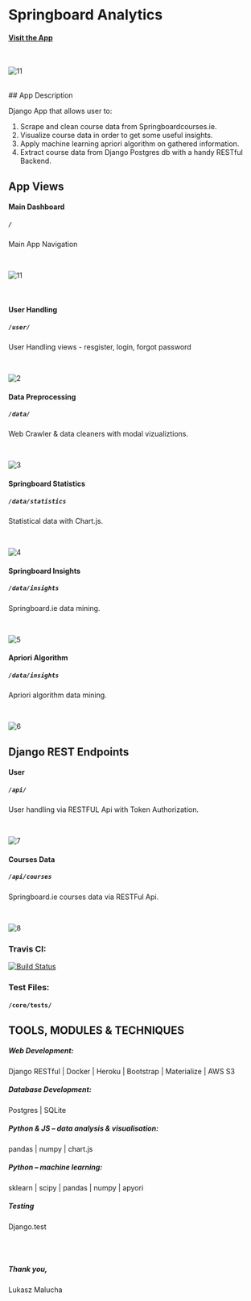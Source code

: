 # Springboard Analytics


#### [Visit the App](https://springboardanalytics1.herokuapp.com/)

<br>

![11](https://user-images.githubusercontent.com/26208598/56591245-436ff080-65e0-11e9-8d53-a8d2d25299ec.JPG)

<br>
## App Description

Django App that allows user to:

1. Scrape and clean course data from Springboardcourses.ie.
3. Visualize course data in order to get some useful insights.
4. Apply machine learning apriori algorithm on gathered information.
5. Extract course data from Django Postgres db with a handy RESTful Backend.


## App Views

#### Main Dashboard
##### `/`

 Main App Navigation

<br>

![11](https://user-images.githubusercontent.com/26208598/56591245-436ff080-65e0-11e9-8d53-a8d2d25299ec.JPG)

<br>

#### User Handling
##### `/user/`

 User Handling views - resgister, login, forgot password

<br>

![2](https://user-images.githubusercontent.com/26208598/53902094-592d5480-4038-11e9-8000-704917c1da6a.jpg)

#### Data Preprocessing
##### `/data/`

 Web Crawler & data cleaners with modal vizualiztions.

<br>

![3](https://user-images.githubusercontent.com/26208598/53902551-4bc49a00-4039-11e9-8fa8-20a21e0995ac.jpg)

#### Springboard Statistics
##### `/data/statistics`

 Statistical data with Chart.js.

<br>

![4](https://user-images.githubusercontent.com/26208598/53902098-5b8fae80-4038-11e9-8fbc-54394cdc9203.jpg)


#### Springboard Insights
##### `/data/insights`

 Springboard.ie data mining.

<br>

![5](https://user-images.githubusercontent.com/26208598/53902099-5cc0db80-4038-11e9-9990-18d89e5479a5.png)

#### Apriori Algorithm
##### `/data/insights`

 Apriori algorithm data mining.

<br>

![6](https://user-images.githubusercontent.com/26208598/53902104-5e8a9f00-4038-11e9-9bee-c3a4225d6eed.jpg)


## Django REST Endpoints

#### User
##### `/api/`

 User handling via RESTFUL Api with Token Authorization.

<br>

![7](https://user-images.githubusercontent.com/26208598/53902106-5fbbcc00-4038-11e9-9ed0-848d3e11c1da.png)

#### Courses Data
##### `/api/courses`

 Springboard.ie courses data via RESTFul Api.

<br>

![8](https://user-images.githubusercontent.com/26208598/53902109-60ecf900-4038-11e9-8eda-d26e51ea516a.jpg)



### Travis CI:

[![Build Status](https://travis-ci.com/LukaszMalucha/Springboard-Insights.svg?branch=master)](https://travis-ci.com/LukaszMalucha/Springboard-Insights)

### Test Files:

#### `/core/tests/`


## TOOLS, MODULES & TECHNIQUES

##### Web Development:
Django RESTful | Docker | Heroku | Bootstrap | Materialize | AWS S3

##### Database Development:
Postgres | SQLite

##### Python & JS – data analysis & visualisation:
pandas | numpy | chart.js

##### Python – machine learning:
sklearn | scipy | pandas | numpy | apyori

##### Testing
Django.test



<br>
<br>

##### Thank you,

Lukasz Malucha



